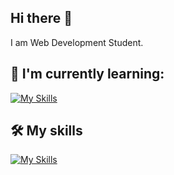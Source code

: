 ## Hi there 👋

I am Web Development Student.

## 🌱 I'm currently learning:

[![My Skills](https://skillicons.dev/icons?i=js,nodejs,react,redux,figma)](https://skillicons.dev)

## 🛠️ My skills

[![My Skills](https://skillicons.dev/icons?i=git,github,html,css,tailwind,py,mysql,netlify)](https://skillicons.dev)


<!--
**vickneee/vickneee** is a ✨ _special_ ✨ repository because its `README.md` (this file) appears on your GitHub profile.

🔥 Web design draws my attention. Right now I'm exploring the Figma (software).

Here are some ideas to get you started:

- 🔭 I’m currently working on ...
- 🌱 I’m currently learning ...
- 👯 I’m looking to collaborate on ...
- 🤔 I’m looking for help with ...
- 💬 Ask me about ...
- 📫 How to reach me: ...
- 😄 Pronouns: ...
- ⚡ Fun fact: ...
-->
